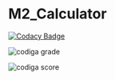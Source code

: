 # M2_Calculator

[![Codacy Badge](https://app.codacy.com/project/badge/Grade/6b4be709fb4143e08382d25817f47c60)](https://www.codacy.com/gh/BhargavaRaj/M2_Calculator/dashboard?utm_source=github.com&amp;utm_medium=referral&amp;utm_content=BhargavaRaj/M2_Calculator&amp;utm_campaign=Badge_Grade)

![codiga grade](https://api.codiga.io/project/32924/status/svg)

![codiga score](https://api.codiga.io/project/32924/score/svg)
